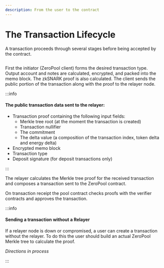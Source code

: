 ```yaml
---
description: From the user to the contract
---
```


# The Transaction Lifecycle

A transaction proceeds through several stages before being accepted by the contract.

<figure><img src="../../../static/img/The Transaction Lifecycle.png" alt="" /><figcaption></figcaption></figure>

First the initiator (ZeroPool client) forms the desired transaction type. Output account and notes are calculated, encrypted, and packed into the memo block. The zkSNARK proof is also calculated. The client sends the public portion of the transaction along with the proof to the relayer node.

:::info

#### The public transaction data sent to the relayer:

* Transaction proof containing the following input fields:
  * Merkle tree root (at the moment the transaction is created)
  * Transaction nullifier
  * The commitment
  * The delta value (a composition of the transaction index, token delta and energy delta)
* Encrypted memo block
* Transaction type
* Deposit signature (for deposit transactions only)

:::

The relayer calculates the Merkle tree proof for the received transaction and composes a transaction sent to the ZeroPool contract.

On transaction receipt the pool contract checks proofs with the verifier contracts and approves the transaction.

:::info

#### Sending a transaction without a Relayer

If a relayer node is down or compromised, a user can create a transaction without the relayer. To do this the user should build an actual ZeroPool Merkle tree to calculate the proof.

_Directions in process_

:::


